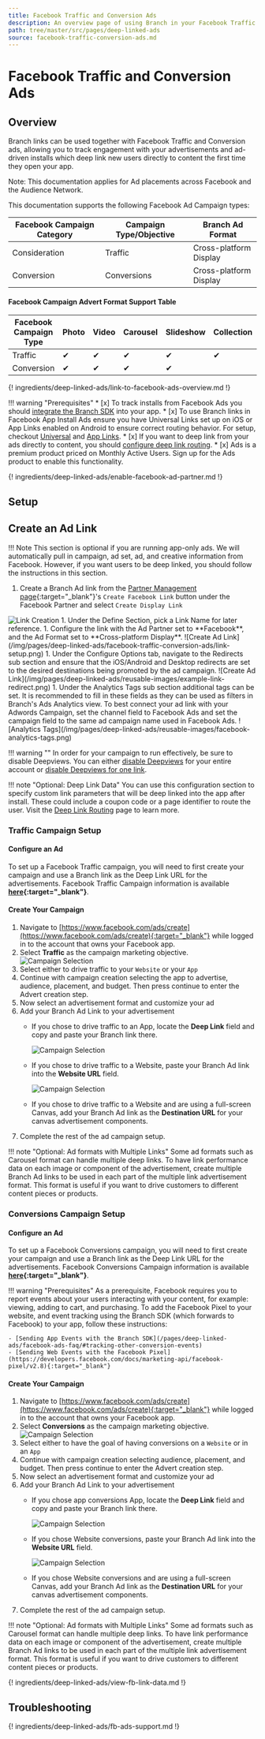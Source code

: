 ```yaml
---
title: Facebook Traffic and Conversion Ads
description: An overview page of using Branch in your Facebook Traffic and Conversion ad campaigns.
path: tree/master/src/pages/deep-linked-ads
source: facebook-traffic-conversion-ads.md
---
```

# Facebook Traffic and Conversion Ads

## Overview

Branch links can be used together with Facebook Traffic and Conversion ads, allowing you to track engagement with your advertisements and ad-driven installs which deep link new users directly to content the first time they open your app.

Note: This documentation applies for Ad placements across Facebook and the Audience Network.

This documentation supports the following Facebook Ad Campaign types:

Facebook Campaign Category | Campaign Type/Objective | Branch Ad Format
--- | --- | ---
Consideration | Traffic | Cross-platform Display
Conversion | Conversions | Cross-platform Display

#### Facebook Campaign Advert Format Support Table

Facebook Campaign Type | Photo | Video | Carousel | Slideshow | Collection | Dynamic | Canvas
--- | --- | --- | --- | --- | --- | --- | ---
Traffic | ✔︎ | ✔︎ | ✔︎ | ✔︎ | ✔︎ | ✔︎ | ✔︎
Conversion | ✔︎ | ✔︎ | ✔︎ | ✔︎ |  |  | ✔︎

{! ingredients/deep-linked-ads/link-to-facebook-ads-overview.md !}

!!! warning "Prerequisites"
	* [x] To track installs from Facebook Ads you should [integrate the Branch SDK](/pages/apps/ios/#integrate-branch) into your app.
	* [x] To use Branch links in Facebook App Install Ads ensure you have Universal Links set up on iOS or App Links enabled on Android to ensure correct routing behavior. For setup, checkout [Universal](/pages/deep-linking/universal-links/) and [App Links](/pages/deep-linking/android-app-links/).
	* [x] If you want to deep link from your ads directly to content, you should [configure deep link routing](/pages/deep-linking/routing/).
	* [x] Ads is a premium product priced on Monthly Active Users. Sign up for the Ads product to enable this functionality.

{! ingredients/deep-linked-ads/enable-facebook-ad-partner.md !}

## Setup

## Create an Ad Link

!!! Note
	This section is optional if you are running app-only ads. We will automatically pull in campaign, ad set, ad, and creative information from Facebook. However, if you want users to be deep linked, you should follow the instructions in this section.

1. Create a Branch Ad link from the [Partner Management page](https://dashboard.branch.io/ads/partner-management){:target="_blank"}'s `Create Facebook Link` button under the Facebook Partner and select `Create Display Link`
<img src="/img/pages/deep-linked-ads/reusable-images/create-link-display.png" alt="Link Creation" class="three-quarters center">
1. Under the Define Section, pick a Link Name for later reference.
1. Configure the link with the Ad Partner set to **Facebook**, and the Ad Format set to **Cross-platform Display**.
![Create Ad Link](/img/pages/deep-linked-ads/facebook-traffic-conversion-ads/link-setup.png)
1. Under the Configure Options tab, navigate to the Redirects sub section and ensure that the iOS/Android and Desktop redirects are set to the desired destinations being promoted by the ad campaign.
![Create Ad Link](/img/pages/deep-linked-ads/reusable-images/example-link-redirect.png)
1. Under the Analytics Tags sub section additional tags can be set. It is recommended to fill in these fields as they can be used as filters in Branch's Ads Analytics view. To best connect your ad link with your Adwords Campaign, set the channel field to Facebook Ads and set the campaign field to the same ad campaign name used in Facebook Ads.
![Analytics Tags](/img/pages/deep-linked-ads/reusable-images/facebook-analytics-tags.png)

!!! warning ""
	In order for your campaign to run effectively, be sure to disable Deepviews. You can either [disable Deepviews](/pages/web/deep-views/#setup) for your entire account or [disable Deepviews for one link](/pages/web/deep-views/#disable-per-link-deepviews).

!!! note "Optional: Deep Link Data"
	You can use this configuration section to specify custom link parameters that will be deep linked into the app after install. These could include a coupon code or a page identifier to route the user. Visit the [Deep Link Routing](/pages/deep-linking/routing/) page to learn more.

### Traffic Campaign Setup

#### Configure an Ad

To set up a Facebook Traffic campaign, you will need to first create your campaign and use a Branch link as the Deep Link URL for the advertisements. Facebook Traffic Campaign information is available **[here](https://www.facebook.com/business/ads-guide/traffic){:target="_blank"}**.

#### Create Your Campaign
1. Navigate to [https://www.facebook.com/ads/create](https://www.facebook.com/ads/create){:target="_blank"} while logged in to the account that owns your Facebook app.
1. Select **Traffic** as the campaign marketing objective.
![Campaign Selection](/img/pages/deep-linked-ads/facebook-traffic-conversion-ads/traffic/campaign-selection.png)
1. Select either to drive traffic to your `Website` or your `App`
1. Continue with campaign creation selecting the app to advertise, audience, placement, and budget. Then press continue to enter the Advert creation step.
1. Now select an advertisement format and customize your ad
1. Add your Branch Ad Link to your advertisement
	- If you chose to drive traffic to an App, locate the **Deep Link** field and copy and paste your Branch link there.

		![Campaign Selection](/img/pages/deep-linked-ads/facebook-traffic-conversion-ads/traffic/link-setup-app.png)

	- If you chose to drive traffic to a Website, paste your Branch Ad link into the **Website URL** field.

		![Campaign Selection](/img/pages/deep-linked-ads/facebook-traffic-conversion-ads/traffic/link-setup-web.png)

	- If you chose to drive traffic to a Website and are using a full-screen Canvas, add your Branch Ad link as the **Destination URL** for your canvas advertisement components.
1. Complete the rest of the ad campaign setup.

!!! note "Optional: Ad formats with Multiple Links"
	Some ad formats such as Carousel format can handle multiple deep links. To have link performance data on each image or component of the advertisement, create multiple Branch Ad links to be used in each part of the multiple link advertisement format. This format is useful if you want to drive customers to different content pieces or products.

### Conversions Campaign Setup

#### Configure an Ad

To set up a Facebook Conversions campaign, you will need to first create your campaign and use a Branch link as the Deep Link URL for the advertisements. Facebook Conversions Campaign information is available **[here](https://www.facebook.com/business/ads-guide/conversions){:target="_blank"}**.

!!! warning "Prerequisites"
	As a prerequisite, Facebook requires you to report events about your users interacting with your content, for example: viewing, adding to cart, and purchasing. To add the Facebook Pixel to your website, and event tracking using the Branch SDK (which forwards to Facebook) to your app, follow these instructions:

	- [Sending App Events with the Branch SDK](/pages/deep-linked-ads/facebook-ads-faq/#tracking-other-conversion-events)
	- [Sending Web Events with the Facebook Pixel](https://developers.facebook.com/docs/marketing-api/facebook-pixel/v2.8){:target="_blank"}

#### Create Your Campaign
1. Navigate to [https://www.facebook.com/ads/create](https://www.facebook.com/ads/create){:target="_blank"} while logged in to the account that owns your Facebook app.
1. Select **Conversions** as the campaign marketing objective.
![Campaign Selection](/img/pages/deep-linked-ads/facebook-traffic-conversion-ads/conversions/campaign-selection.png)
1. Select either to have the goal of having conversions on a `Website` or in an `App`
1. Continue with campaign creation selecting audience, placement, and budget. Then press continue to enter the Advert creation step.
1. Now select an advertisement format and customize your ad
1. Add your Branch Ad Link to your advertisement
	- If you chose app conversions App, locate the **Deep Link** field and copy and paste your Branch link there.

		![Campaign Selection](/img/pages/deep-linked-ads/facebook-traffic-conversion-ads/conversions/link-setup-app.png)

	- If you chose Website conversions, paste your Branch Ad link into the **Website URL** field.

		![Campaign Selection](/img/pages/deep-linked-ads/facebook-traffic-conversion-ads/conversions/link-setup-web.png)

	- If you chose Website conversions and are using a full-screen Canvas, add your Branch Ad link as the **Destination URL** for your canvas advertisement components.
1. Complete the rest of the ad campaign setup.

!!! note "Optional: Ad formats with Multiple Links"
	Some ad formats such as Carousel format can handle multiple deep links. To have link performance data on each image or component of the advertisement, create multiple Branch Ad links to be used in each part of the multiple link advertisement format. This format is useful if you want to drive customers to different content pieces or products.

{! ingredients/deep-linked-ads/view-fb-link-data.md !}

## Troubleshooting

{! ingredients/deep-linked-ads/fb-ads-support.md !}
